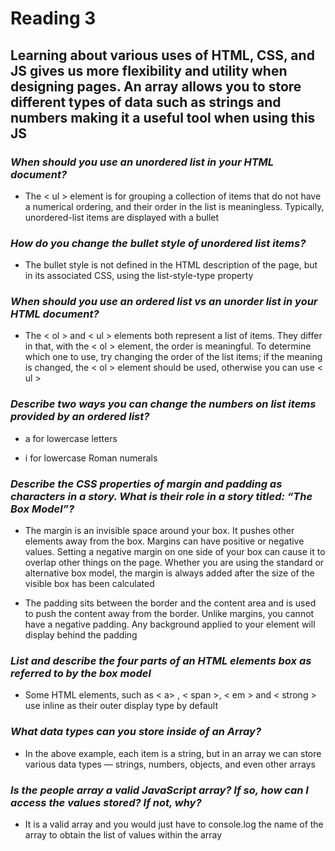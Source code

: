 # Reading 3 #

## Learning about various uses of HTML, CSS, and JS gives us more flexibility and utility when designing pages. An array allows you to store different types of data such as strings and numbers making it a useful tool when using this JS ##

### *When should you use an unordered list in your HTML document?* ###

- The < ul > element is for grouping a collection of items that do not have a numerical ordering, and their order in the list is meaningless. Typically, unordered-list items are displayed with a bullet

### *How do you change the bullet style of unordered list items?* ###

- The bullet style is not defined in the HTML description of the page, but in its associated CSS, using the list-style-type property

### *When should you use an ordered list vs an unorder list in your HTML document?* ###

- The < ol > and < ul > elements both represent a list of items. They differ in that, with the < ol > element, the order is meaningful. To determine which one to use, try changing the order of the list items; if the meaning is changed, the < ol > element should be used, otherwise you can use < ul >

### *Describe two ways you can change the numbers on list items provided by an ordered list?* ###

- a for lowercase letters

- i for lowercase Roman numerals

### *Describe the CSS properties of margin and padding as characters in a story. What is their role in a story titled: “The Box Model”?* ###

- The margin is an invisible space around your box. It pushes other elements away from the box. Margins can have positive or negative values. Setting a negative margin on one side of your box can cause it to overlap other things on the page. Whether you are using the standard or alternative box model, the margin is always added after the size of the visible box has been calculated

- The padding sits between the border and the content area and is used to push the content away from the border. Unlike margins, you cannot have a negative padding. Any background applied to your element will display behind the padding

### *List and describe the four parts of an HTML elements box as referred to by the box model* ###

- Some HTML elements, such as < a> , < span >, < em > and < strong > use inline as their outer display type by default

### *What data types can you store inside of an Array?* ###

- In the above example, each item is a string, but in an array we can store various data types — strings, numbers, objects, and even other arrays

### *Is the people array a valid JavaScript array? If so, how can I access the values stored? If not, why?* ###

- It is a valid array and you would just have to console.log the name of the array to obtain the list of values within the array
